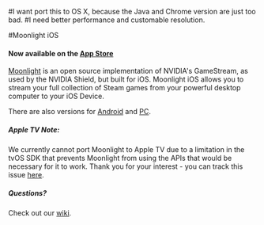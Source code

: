 #I want port this to OS X, because the Java and Chrome version are just too bad.
#I need better performance and customable resolution.

#Moonlight iOS

#### Now available on the [App Store](https://itunes.apple.com/us/app/moonlight-game-streaming/id1000551566?mt=8) 

[Moonlight](http://moonlight-stream.com) is an open source implementation of NVIDIA's GameStream, as used by the NVIDIA Shield, but built for iOS. Moonlight iOS allows you to stream your full collection of Steam games from
your powerful desktop computer to your iOS Device.

There are also versions for [Android](https://github.com/moonlight-stream/moonlight-android) and [PC](https://github.com/moonlight-stream/moonlight-pc). 

##### Apple TV Note: 
We currently cannot port Moonlight to Apple TV due to a limitation in the tvOS SDK that prevents Moonlight from using the APIs that would be necessary for it to work. Thank you for your interest - you can track this issue [here](https://github.com/moonlight-stream/moonlight-ios/issues/184). 

##### Questions?
Check out our [wiki](https://github.com/moonlight-stream/moonlight-docs/wiki).

